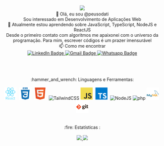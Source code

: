 <div id="header" align="center">
 <br>
 <img src="https://user-images.githubusercontent.com/94575637/235199614-7af5757e-a3a5-4ab9-8384-33631f0a1371.jpg" width="100" />


 <div id="hi" align="center">
  👋 Olá, eu sou @peusodati <br>
  Sou interessado em Desenvolvimento de Aplicações Web <br>
  🌱 Atualmente estou aprendendo sobre JavaScript, TypeScript, NodeJS e ReactJS <br>
  Desde o primeiro contato com algoritmos me apaixonei com o universo da programação. Para mim, escrever códigos é um prazer imensurável <br>
  📫 Como me encontrar <br>
 </div
 
  <br>
  
 <div id="badges">
  <a href="your-linkedin-URL">
    <img src="https://img.shields.io/badge/LinkedIn-blue?style=for-the-badge&logo=linkedin&logoColor=white" alt="LinkedIn Badge"/>
  </a>
  <a href="your-youtube-URL">
    <img src="https://img.shields.io/badge/Gmail-red?style=for-the-badge&logo=gmail&logoColor=white" alt="Gmail Badge"/>
  </a>
  <a href="your-twitter-URL">
    <img src="https://img.shields.io/badge/Whatsapp-green?style=for-the-badge&logo=whatsapp&logoColor=white" alt="Whatsapp Badge"/>
  </a>
 </div>
  <div>
   <img src="https://komarev.com/ghpvc/?username=peusodati&style=flat-square&color=blue" alt=""/>  
  </div>
 </div>
<div id="tecnologias" align="center">
 <br> 
 
 <div>
 <br><br>
 :hammer_and_wrench: Linguagens e Ferramentas: 
 <br><br>
  <img src="https://github.com/devicons/devicon/blob/master/icons/react/react-original-wordmark.svg" title="React" alt="React" width="40" height="40"/>&nbsp;
  <img src="https://github.com/devicons/devicon/blob/master/icons/css3/css3-plain-wordmark.svg"  title="CSS3" alt="CSS" width="40" height="40"/>&nbsp;
  <img src="https://github.com/devicons/devicon/blob/master/icons/html5/html5-original.svg" title="HTML5" alt="HTML" width="40" height="40"/>&nbsp;
  <img src="https://cdn.jsdelivr.net/gh/devicons/devicon/icons/tailwindcss/tailwindcss-plain.svg" title="TailwindCSS" alt="TailwindCSS" width="40" height="40" />
  <img src="https://github.com/devicons/devicon/blob/master/icons/javascript/javascript-original.svg" title="JavaScript" alt="JavaScript" width="40" height="40"/>&nbsp;
  <img src="https://github.com/devicons/devicon/blob/master/icons/typescript/typescript-original.svg" title="TypeScript" alt="TypeScript" width="40" height="40"/>&nbsp;
  <img src="https://cdn.jsdelivr.net/gh/devicons/devicon/icons/nodejs/nodejs-original.svg" title="NodeJS" alt="NodeJS" width="40" height="40" />
  <img src="https://cdn.jsdelivr.net/gh/devicons/devicon/icons/php/php-original.svg" title="PHP" alt="php" width="40" height="40" />
  <img src="https://github.com/devicons/devicon/blob/master/icons/mysql/mysql-original-wordmark.svg" title="MySQL"  alt="MySQL" width="40" height="40"/>&nbsp;
  <img src="https://github.com/devicons/devicon/blob/master/icons/git/git-original-wordmark.svg" title="Git" **alt="Git" width="40" height="40"/>
</div>
</div>  
  
<div align="center">
 <br><br>
 :fire: Estatísticas :
 <br><br>
 <div>
  <a href="https://github.com/peusodati">
  <img height="180em" src="https://github-readme-stats.vercel.app/api/top-langs/?username=peusodati&layout=compact&langs_count=7&theme=dracula"/>
  <img height="180em" src="https://github-readme-stats.vercel.app/api?username=peusodati&show_icons=true&theme=dracula&include_all_commits=true&count_private=true"/>
</div>

<!--
**PeusodaTI/PeusodaTI** is a ✨ _special_ ✨ repository because its `README.md` (this file) appears on your GitHub profile.

Here are some ideas to get you started:

- 🔭 I’m currently working on ...
- 🌱 I’m currently learning ...
- 👯 I’m looking to collaborate on ...
- 🤔 I’m looking for help with ...
- 💬 Ask me about ...
- 📫 How to reach me: ...
- 😄 Pronouns: ...
- ⚡ Fun fact: ...
-->
